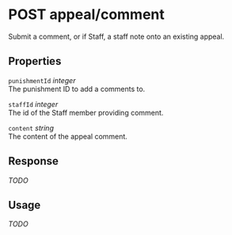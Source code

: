 # <span class="badge badge-light">POST</span> <span class="badge badge-light">appeal/comment</span>


Submit a comment, or if Staff, a staff note onto an existing appeal.

## Properties

`punishmentId` *integer*  
The punishment ID to add a comments to.

`staffId` *integer*  
The id of the Staff member providing comment.

`content` *string*  
The content of the appeal comment.


## Response

*TODO*

## Usage

*TODO*

